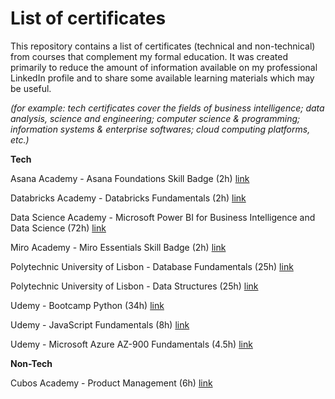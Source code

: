 # List of certificates

This repository contains a list of certificates (technical and non-technical) from courses that complement my formal education.
It was created primarily to reduce the amount of information available on my professional LinkedIn profile and to share some available learning materials which may be useful.

*(for example: tech certificates cover the fields of business intelligence; data analysis, science and engineering; computer science & programming; information systems & enterprise softwares; cloud computing platforms, etc.)* 

**Tech**


Asana Academy - Asana Foundations Skill Badge (2h) [link](https://certifications.asana.com/f2b0810d-b722-433b-bed2-291d2e36bfda#acc.cyJgevC6)

Databricks Academy - Databricks Fundamentals (2h) [link](https://credentials.databricks.com/f979c3bf-b497-40a8-b22a-8aed412f59ea#acc.MIBUkpQx)

Data Science Academy - Microsoft Power BI for Business Intelligence and Data Science (72h) [link](https://www.datascienceacademy.com.br/certificate_v2/6462fe1b2bb04988150abc99/user/674b082d4f28d8069d02b8ba)

Miro Academy - Miro Essentials Skill Badge (2h) [link](https://www.credly.com/badges/cc5cbf0f-0040-4f6d-a1ea-3f9a0b0c467d)

Polytechnic University of Lisbon - Database Fundamentals (25h) [link](https://lms.nau.edu.pt/certificates/267cf963bc6d444a9db7aa6ba4bd393b)

Polytechnic University of Lisbon - Data Structures (25h) [link](https://lms.nau.edu.pt/certificates/1c8e2d18230546e297f5e0c59a10a2dc)

Udemy - Bootcamp Python (34h) [link](https://www.udemy.com/certificate/UC-5a292490-b158-4fb5-b1e6-90633ec92eef/)

Udemy - JavaScript Fundamentals (8h) [link](https://www.udemy.com/certificate/UC-d7511cce-9f91-4b3e-bd2a-12638c91ca29/)

Udemy - Microsoft Azure AZ-900 Fundamentals (4.5h) [link](https://udemy-certificate.s3.amazonaws.com/pdf/UC-cbac4f90-5a25-4ae1-9d4c-868858b0c782.pdf)


**Non-Tech**

Cubos Academy - Product Management (6h) [link](https://aulas.cubos.academy/certificado/9dbf1de4-1ac2-4516-bf56-46f57e17d31f/cursos/20972094-4e7a-48c3-a20e-b71d5c7136ec)

